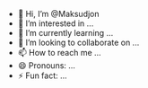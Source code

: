 - 👋 Hi, I’m @Maksudjon
- 👀 I’m interested in ...
- 🌱 I’m currently learning ...
- 💞️ I’m looking to collaborate on ...
- 📫 How to reach me ...
- 😄 Pronouns: ...
- ⚡ Fun fact: ...

<!---
Maksudjon/Maksudjon is a ✨ special ✨ repository because its `README.md` (this file) appears on your GitHub profile.
You can click the Preview link to take a look at your changes.
--->
